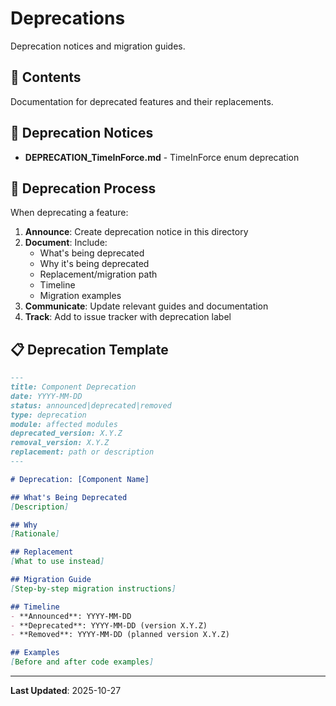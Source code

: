 # Deprecations

Deprecation notices and migration guides.

## 📁 Contents

Documentation for deprecated features and their replacements.

## 📄 Deprecation Notices

- **DEPRECATION_TimeInForce.md** - TimeInForce enum deprecation

## 📝 Deprecation Process

When deprecating a feature:

1. **Announce**: Create deprecation notice in this directory
2. **Document**: Include:
   - What's being deprecated
   - Why it's being deprecated
   - Replacement/migration path
   - Timeline
   - Migration examples
3. **Communicate**: Update relevant guides and documentation
4. **Track**: Add to issue tracker with deprecation label

## 📋 Deprecation Template

```markdown
---
title: Component Deprecation
date: YYYY-MM-DD
status: announced|deprecated|removed
type: deprecation
module: affected modules
deprecated_version: X.Y.Z
removal_version: X.Y.Z
replacement: path or description
---

# Deprecation: [Component Name]

## What's Being Deprecated
[Description]

## Why
[Rationale]

## Replacement
[What to use instead]

## Migration Guide
[Step-by-step migration instructions]

## Timeline
- **Announced**: YYYY-MM-DD
- **Deprecated**: YYYY-MM-DD (version X.Y.Z)
- **Removed**: YYYY-MM-DD (planned version X.Y.Z)

## Examples
[Before and after code examples]
```

---

**Last Updated**: 2025-10-27

